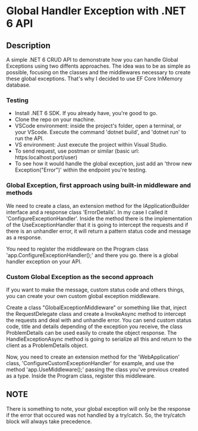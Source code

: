 # Global Handler Exception with .NET 6 API

## Description
A simple .NET 6 CRUD API to demonstrate how you can handle Global Exceptions using two diffents approaches. The idea was to be as simple as possible, focusing on the classes and the middlewares necessary to create these global exceptions. That's why I decided to use EF Core InMemory database.

### Testing
- Install .NET 6 SDK. If you already have, you're good to go.
- Clone the repo on your machine.
- VSCode environment: inside the project's folder, open a terminal, or your VScode. Execute the command 'dotnet build', and 'dotnet run' to run the API.
- VS environment: Just execute the project within Visual Studio.
- To send request, use postman or similar (basic url: https:localhost:port/user)
- To see how it would handle the global exception, just add an 'throw new Exception("Error")' within the endpoint you're testing.

### Global Exception, first approach using built-in middleware and methods
We need to create a class, an extension method for the IApplicationBuilder interface and a response class 'ErrorDetails'. In my case I called it 'ConfigureExceptionHandler'. Inside the method there is the implementation of the UseExceptionHandler that it is going to intercept the requests and if there is an unhandler error, it will return a pattern status code and message as a response.

You need to register the middleware on the Program class 'app.ConfigureExceptionHandler();' and there you go. there is a global handler exception on your API.

### Custom Global Exception as the second approach
If you want to make the message, custom status code and others things, you can create your own custom global exception middleware.

Create a class "GlobalExceptionMiddleware" or something like that, inject the RequestDelegate class and create a InvokeAsync method to intercept the requests and deal with and unhandle error. You can send custom status code, title and details depending of the exception you receive, the class ProblemDetails can be used easily to create the object response. The HandleExceptionAsync method is going to serialize all this and return to the client as a ProblemDetails object.

Now, you need to create an extension method for the 'WebApplication' class, 'ConfigureCustomExceptionHandler' for example, and use the method 'app.UseMiddleware<GlobalExceptionMiddleware>();' passing the class you've previous created as a type.
Inside the Program class, register this middleware.
  
## NOTE
There is something to note, your global exception will only be the response if the error that occured was not handled by a try/catch. So, the try/catch block will always take precedence.
